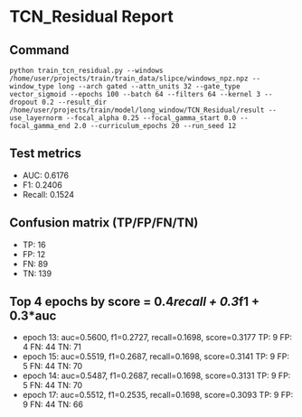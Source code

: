 # TCN_Residual Report

## Command
```
python train_tcn_residual.py --windows /home/user/projects/train/train_data/slipce/windows_npz.npz --window_type long --arch gated --attn_units 32 --gate_type vector_sigmoid --epochs 100 --batch 64 --filters 64 --kernel 3 --dropout 0.2 --result_dir /home/user/projects/train/model/long_window/TCN_Residual/result --use_layernorm --focal_alpha 0.25 --focal_gamma_start 0.0 --focal_gamma_end 2.0 --curriculum_epochs 20 --run_seed 12
```

## Test metrics
- AUC: 0.6176
- F1: 0.2406
- Recall: 0.1524
## Confusion matrix (TP/FP/FN/TN)
- TP: 16
- FP: 12
- FN: 89
- TN: 139

## Top 4 epochs by score = 0.4*recall + 0.3*f1 + 0.3*auc
- epoch 13: auc=0.5600, f1=0.2727, recall=0.1698, score=0.3177  TP: 9 FP: 4 FN: 44 TN: 71
- epoch 15: auc=0.5519, f1=0.2687, recall=0.1698, score=0.3141  TP: 9 FP: 5 FN: 44 TN: 70
- epoch 14: auc=0.5487, f1=0.2687, recall=0.1698, score=0.3131  TP: 9 FP: 5 FN: 44 TN: 70
- epoch 17: auc=0.5512, f1=0.2535, recall=0.1698, score=0.3093  TP: 9 FP: 9 FN: 44 TN: 66
